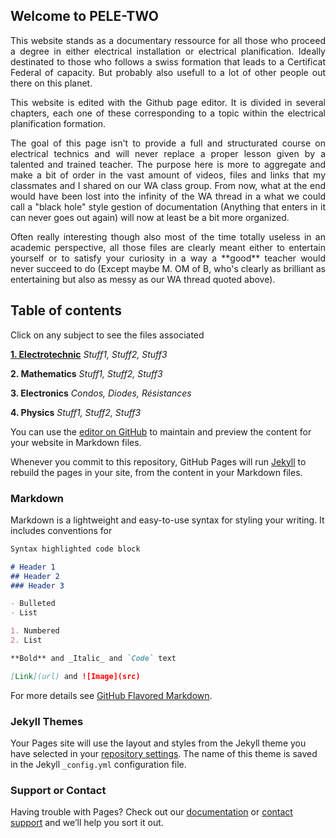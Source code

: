 ## Welcome to PELE-TWO
<div align="justify">
  <p>
This website stands as a documentary ressource for all those who proceed a degree in either electrical installation or electrical planification. Ideally destinated to those   who follows a swiss formation that leads to a Certificat Federal of capacity. But probably also usefull to a lot of other people out there on this planet.
  </p>
  <p>
This website is edited with the Github page editor. It is divided in several chapters, each one of these corresponding to a topic within the electrical planification formation.
  </p>
  <p>
The goal of this page isn't to provide a full and structurated course on electrical technics and will never replace a proper lesson given by a talented and trained teacher. The purpose here is more to aggregate and make a bit of order in the vast amount of videos, files and links that my classmates and I shared on our WA class group. From now, what at the end would have been lost into the infinity of the WA thread in a what we could call a "black hole" style gestion of documentation (Anything that enters in it can never goes out again) will now at least be a bit more organized.
  </p> 
  <p>
Often really interesting though also most of the time totally useless in an academic perspective, all those files are clearly meant either to entertain yourself or to satisfy your curiosity in a way a **good** teacher would never succeed to do (Except maybe M. OM of B, who's clearly as brilliant as entertaining but also as messy as our WA thread quoted above).
  </p>
</div>

## Table of contents
Click on any subject to see the files associated
  
  [**1. Electrotechnic**](https://bkovsky.github.io/PELE2-Electrotechnic/)
   _Stuff1, Stuff2, Stuff3_
  
  **2. Mathematics**
   _Stuff1, Stuff2, Stuff3_
  
  **3. Electronics**
   _Condos, Diodes, Résistances_
  
  **4. Physics**
   _Stuff1, Stuff2, Stuff3_
  

 
You can use the [editor on GitHub](https://github.com/BKovsky/PELE2/edit/main/README.md) to maintain and preview the content for your website in Markdown files.

Whenever you commit to this repository, GitHub Pages will run [Jekyll](https://jekyllrb.com/) to rebuild the pages in your site, from the content in your Markdown files.

### Markdown

Markdown is a lightweight and easy-to-use syntax for styling your writing. It includes conventions for

```markdown
Syntax highlighted code block

# Header 1
## Header 2
### Header 3

- Bulleted
- List

1. Numbered
2. List

**Bold** and _Italic_ and `Code` text

[Link](url) and ![Image](src)
```

For more details see [GitHub Flavored Markdown](https://guides.github.com/features/mastering-markdown/).

### Jekyll Themes

Your Pages site will use the layout and styles from the Jekyll theme you have selected in your [repository settings](https://github.com/BKovsky/PELE2/settings/pages). The name of this theme is saved in the Jekyll `_config.yml` configuration file.

### Support or Contact

Having trouble with Pages? Check out our [documentation](https://docs.github.com/categories/github-pages-basics/) or [contact support](https://support.github.com/contact) and we’ll help you sort it out.
